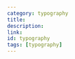 ```yaml
---
category: typography
title: 	
description:  
link:  
id: typography
tags: [typography]
---
```


